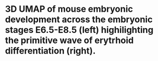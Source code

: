 # 3D UMAP of mouse embryonic development across the embryonic stages E6.5-E8.5 (left) highilighting the primitive wave of erytrhoid differentiation (right).
